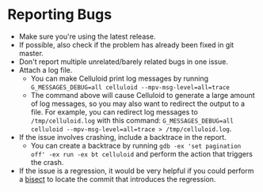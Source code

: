 # Reporting Bugs
- Make sure you're using the latest release.
- If possible, also check if the problem has already been fixed in git master.
- Don't report multiple unrelated/barely related bugs in one issue.
- Attach a log file.
	- You can make Celluloid print log messages by running
	  `G_MESSAGES_DEBUG=all celluloid --mpv-msg-level=all=trace`
	- The command above will cause Celluloid to generate a large amount of
	  log messages, so you may also want to redirect the output to a file.
	  For example, you can redirect log messages to `/tmp/celluloid.log`
	  with this command:
	  `G_MESSAGES_DEBUG=all celluloid --mpv-msg-level=all=trace > /tmp/celluloid.log`.
- If the issue involves crashing, include a backtrace in the report.
	- You can create a backtrace by running
	  `gdb -ex 'set pagination off' -ex run -ex bt celluloid`
	  and perform the action that triggers the crash.
- If the issue is a regression, it would be very helpful if you could perform a
  [bisect](https://git-scm.com/docs/git-bisect) to locate the commit that
  introduces the regression.
